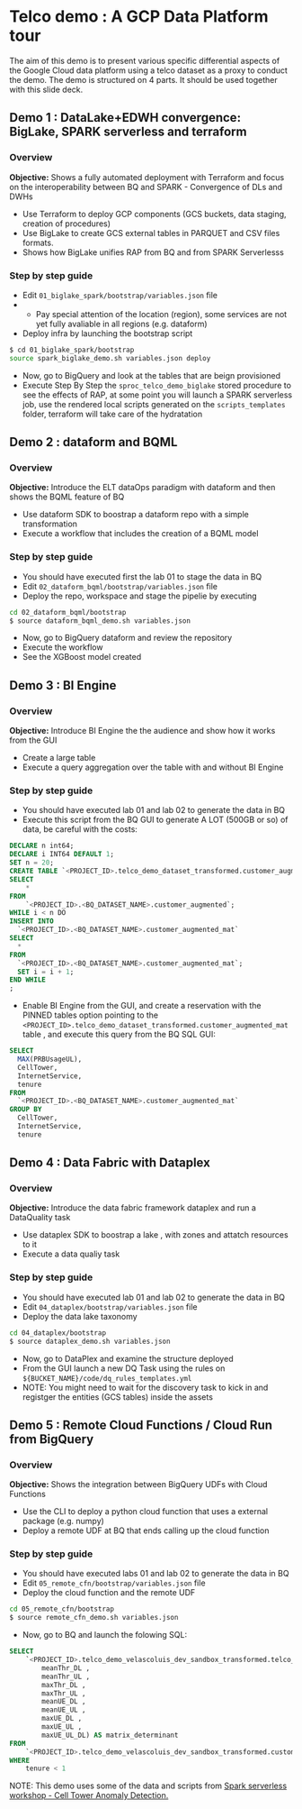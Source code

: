# Telco demo : A GCP Data Platform tour

The aim of this demo is to present various specific differential aspects of the Google Cloud data platform using a telco dataset as a proxy to conduct the demo. The demo is structured on 4 parts.
It should be used together with this slide deck.

## Demo 1 : DataLake+EDWH convergence: BigLake, SPARK serverless and terraform

### Overview

**Objective:** Shows a fully automated deployment with Terraform and focus on the interoperability between BQ and SPARK - Convergence of DLs and DWHs

- Use Terraform to deploy GCP components (GCS buckets, data staging, creation of procedures)
- Use BigLake to create GCS external tables in PARQUET and CSV files formats.
- Shows how BigLake unifies RAP from BQ and from SPARK Serverlesss


### Step by step guide

* Edit `01_biglake_spark/bootstrap/variables.json` file
* * Pay special attention of the location (region), some services are not yet fully avaliable in all regions (e.g. dataform)
* Deploy infra by launching the bootstrap script
```bash
$ cd 01_biglake_spark/bootstrap
source spark_biglake_demo.sh variables.json deploy
```
* Now, go to BigQuery and look at the tables that are beign provisioned
* Execute Step By Step the `sproc_telco_demo_biglake` stored procedure to see the effects of RAP, at some point you will launch a SPARK serverless job, use the rendered local scripts generated on the `scripts_templates` folder, terraform will take care of the hydratation


## Demo 2 : dataform and BQML

### Overview

**Objective:** Introduce the ELT dataOps paradigm with dataform and then shows the BQML feature of BQ 

- Use dataform SDK to boostrap a dataform repo with a simple transformation
- Execute a workflow that includes the creation of a BQML model


### Step by step guide

* You should have executed first the lab 01 to stage the data in BQ
* Edit `02_dataform_bqml/bootstrap/variables.json` file
* Deploy the repo, workspace and stage the pipelie by executing
```bash
cd 02_dataform_bqml/bootstrap
$ source dataform_bqml_demo.sh variables.json
```
* Now, go to BigQuery dataform and review the repository
* Execute the workflow
* See the XGBoost model created

## Demo 3 : BI Engine

### Overview

**Objective:** Introduce BI Engine the the audience and show how it works from the GUI

- Create a large table
- Execute a query aggregation over the table with and without BI Engine

### Step by step guide

* You should have executed  lab 01 and lab 02 to generate the data in BQ
* Execute this script from the BQ GUI to generate A LOT (500GB or so) of data, be careful with the costs:
```sql
DECLARE n int64;
DECLARE i INT64 DEFAULT 1;
SET n = 20;
CREATE TABLE `<PROJECT_ID>.telco_demo_dataset_transformed.customer_augmented_mat` AS 
SELECT
    *
FROM
    `<PROJECT_ID>.<BQ_DATASET_NAME>.customer_augmented`;
WHILE i < n DO
INSERT INTO
  `<PROJECT_ID>.<BQ_DATASET_NAME>.customer_augmented_mat`
SELECT
  *
FROM
  `<PROJECT_ID>.<BQ_DATASET_NAME>.customer_augmented_mat`;
  SET i = i + 1;
END WHILE
;
```
* Enable BI Engine from the GUI, and create a reservation  with the PINNED tables option pointing to the `<PROJECT_ID>.telco_demo_dataset_transformed.customer_augmented_mat` table , and execute this query from the BQ SQL GUI:
```sql
SELECT
  MAX(PRBUsageUL),
  CellTower,
  InternetService,
  tenure
FROM
  `<PROJECT_ID>.<BQ_DATASET_NAME>.customer_augmented_mat`
GROUP BY
  CellTower,
  InternetService,
  tenure
```

## Demo 4 : Data Fabric with Dataplex

### Overview

**Objective:** Introduce the data fabric framework dataplex and run a DataQuality task

- Use dataplex SDK to boostrap  a lake , with zones and attatch resources to it
- Execute a data qualiy task


### Step by step guide

* You should have executed lab 01 and lab 02 to generate the data in BQ
* Edit `04_dataplex/bootstrap/variables.json` file
* Deploy the data lake taxonomy
```bash
cd 04_dataplex/bootstrap
$ source dataplex_demo.sh variables.json
```
* Now, go to DataPlex and examine the structure deployed
* From the GUI launch a new DQ Task using the rules on `${BUCKET_NAME}/code/dq_rules_templates.yml`
* NOTE: You might need to wait for the discovery task to kick in and registger the entities (GCS tables) inside the assets


## Demo 5 : Remote Cloud Functions / Cloud Run from BigQuery

### Overview

**Objective:** Shows the integration between BigQuery UDFs with Cloud Functions 

- Use the CLI to deploy a python cloud function that uses a external package (e.g. numpy)
- Deploy a remote UDF at BQ that ends calling up the cloud function


### Step by step guide

* You should have executed labs 01 and lab 02 to generate the data in BQ
* Edit `05_remote_cfn/bootstrap/variables.json` file
* Deploy the cloud function and the remote UDF
```bash
cd 05_remote_cfn/bootstrap
$ source remote_cfn_demo.sh variables.json
```
* Now, go to BQ and launch the folowing SQL:

```sql
SELECT
    `<PROJECT_ID>.telco_demo_velascoluis_dev_sandbox_transformed.telco_demo_cfn`(
        meanThr_DL ,
        meanThr_UL ,
        maxThr_DL ,
        maxThr_UL ,
        meanUE_DL ,
        meanUE_UL ,
        maxUE_DL ,
        maxUE_UL ,
        maxUE_UL_DL) AS matrix_determinant
FROM
    `<PROJECT_ID>.telco_demo_velascoluis_dev_sandbox_transformed.customer_augmented`
WHERE
    tenure < 1
```

NOTE: This demo uses some of the data and scripts from  [Spark serverless workshop - Cell Tower Anomaly Detection.](https://github.com/velascoluis/serverless-spark-workshop/tree/main/cell-tower-anomaly-detection)
